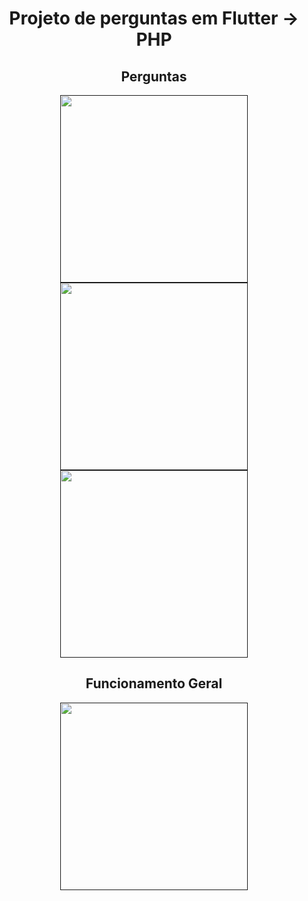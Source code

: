 <h1 align="center">Projeto de perguntas em Flutter -> PHP</h1>



<h2 align="center">Perguntas</h2>

<p align="center">
  <a href="" target="_blank">
    <img src="https://drive.google.com/uc?export=view&id=1g6JHe5MndGYr6KaW5QH9fvfGn1qKF4l9" width="300">
    <img src="https://drive.google.com/uc?export=1Ux0b8bBVoCwM_lw8S4Ho9HudDS199ycB" width="300">
    <img src="https://drive.google.com/uc?export=view&id=1G79zmR0DHWUhl4IyeOHfSvJ357kDTRLv" width="300">
  </a>
</p>


<h2 align="center">Funcionamento Geral</h2>
<p align="center"><a href="" target="_blank"><img src="https://drive.google.com/uc?export=view&id=1gHgQr_d2kF_QZTW_ZN6lFJ6Zim5DgNFC" width="300"></a></p>
